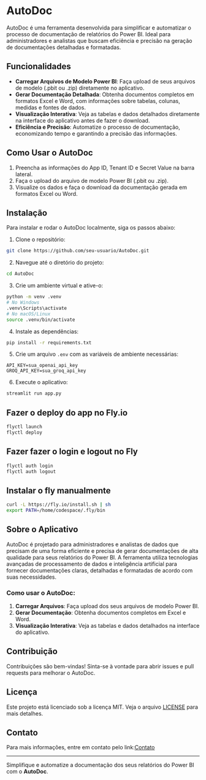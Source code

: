 # AutoDoc

AutoDoc é uma ferramenta desenvolvida para simplificar e automatizar o processo de documentação de relatórios do Power BI. Ideal para administradores e analistas que buscam eficiência e precisão na geração de documentações detalhadas e formatadas.

## Funcionalidades

- **Carregar Arquivos de Modelo Power BI**: Faça upload de seus arquivos de modelo (.pbit ou .zip) diretamente no aplicativo.
- **Gerar Documentação Detalhada**: Obtenha documentos completos em formatos Excel e Word, com informações sobre tabelas, colunas, medidas e fontes de dados.
- **Visualização Interativa**: Veja as tabelas e dados detalhados diretamente na interface do aplicativo antes de fazer o download.
- **Eficiência e Precisão**: Automatize o processo de documentação, economizando tempo e garantindo a precisão das informações.

## Como Usar o AutoDoc

1. Preencha as informações do App ID, Tenant ID e Secret Value na barra lateral.
2. Faça o upload do arquivo de modelo Power BI (.pbit ou .zip).
3. Visualize os dados e faça o download da documentação gerada em formatos Excel ou Word.

## Instalação

Para instalar e rodar o AutoDoc localmente, siga os passos abaixo:

1. Clone o repositório:

```sh
git clone https://github.com/seu-usuario/AutoDoc.git
```

2. Navegue até o diretório do projeto:

```sh
cd AutoDoc
```

3. Crie um ambiente virtual e ative-o:

```sh
python -m venv .venv
# No Windows
.venv\Scripts\activate
# No macOS/Linux
source .venv/bin/activate
```

4. Instale as dependências:

```sh
pip install -r requirements.txt
```

5. Crie um arquivo `.env` com as variáveis de ambiente necessárias:

```env
API_KEY=sua_openai_api_key
GROQ_API_KEY=sua_groq_api_key
```

6. Execute o aplicativo:

```sh
streamlit run app.py
```

## Fazer o deploy do app no Fly.io
```sh
flyctl launch
flyctl deploy
```
## Fazer fazer o login e logout no Fly
```sh
flyctl auth login
flyctl auth logout
```

## Instalar o fly manualmente
```sh
curl -L https://fly.io/install.sh | sh
export PATH=/home/codespace/.fly/bin
```

## Sobre o Aplicativo

AutoDoc é projetado para administradores e analistas de dados que precisam de uma forma eficiente e precisa de gerar documentações de alta qualidade para seus relatórios do Power BI. A ferramenta utiliza tecnologias avançadas de processamento de dados e inteligência artificial para fornecer documentações claras, detalhadas e formatadas de acordo com suas necessidades.

### Como usar o AutoDoc:

1. **Carregar Arquivos**: Faça upload dos seus arquivos de modelo Power BI.
2. **Gerar Documentação**: Obtenha documentos completos em Excel e Word.
3. **Visualização Interativa**: Veja as tabelas e dados detalhados na interface do aplicativo.

## Contribuição

Contribuições são bem-vindas! Sinta-se à vontade para abrir issues e pull requests para melhorar o AutoDoc.

## Licença

Este projeto está licenciado sob a licença MIT. Veja o arquivo [LICENSE](LICENSE.md) para mais detalhes.

## Contato

Para mais informações, entre em contato pelo link:[Contato](https://lawrence.eti.br/contact/)

---

Simplifique e automatize a documentação dos seus relatórios do Power BI com o **AutoDoc**.